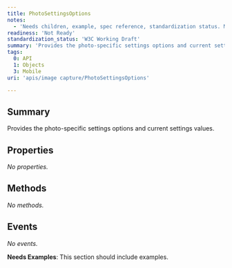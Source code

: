 ```yaml
---
title: PhotoSettingsOptions
notes:
  - 'Needs children, example, spec reference, standardization status. May be a dup of apis/image capture/ImageCapture/photoSettingsOptions; deletion candidate?'
readiness: 'Not Ready'
standardization_status: 'W3C Working Draft'
summary: 'Provides the photo-specific settings options and current settings values.'
tags:
  0: API
  1: Objects
  3: Mobile
uri: 'apis/image capture/PhotoSettingsOptions'

---
```

## <span>Summary</span>

Provides the photo-specific settings options and current settings values.

## <span>Properties</span>

*No properties.*

## <span>Methods</span>

*No methods.*

## <span>Events</span>

*No events.*

**Needs Examples**: This section should include examples.

